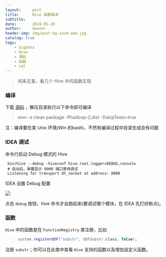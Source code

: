 ```yaml
---
layout:     post
title:      Hive 函数解读
subtitle:   
date:       2018-05-28
author:     danner
header-img: img/post-bg-ios9-web.jpg
catalog: true
tags:
    - bigdata
    - Hive
    - 源码
    - 函数
    - sql
---
```




> 闲来无事，看几个 Hive 中的函数实现

### 编译

下载 [源码](http://archive.cloudera.com/cdh5/cdh/5/hive-1.1.0-cdh5.15.1-src.tar.gz) ，解压目录执行以下命令即可编译

> mvn -e clean package -Phadoop-2,dist -DskipTests=true

注：编译要在类 Unix 环境(Win 的bash)，不然有编译过程中目录生成会有问题

### IDEA 调试

命令行启动 Debug 模式的 Hive

```shell
 bin/hive --debug -hiveconf hive.root.logger=DEBUG,console
 # 启动后，屏幕显示 8000 端口等待调试
 Listening for transport dt_socket at address: 8000
```

IDEA 设置 Debug 配置

![](https://vendanner.github.io/img/Hive/hive_debug.png)

点击 `debug` 按钮，hive 命令才会跑起来(要调试哪个模块，在 IDEA 先打好断点)。



### 函数

`Hive` 中的函数是在 `FunctionRegistry` 类注册，比如

> ```java
> system.registerUDF("substr", UDFSubstr.class, false);
> ```

注册 `substr`；你可以在此类中查看 `Hive` 支持的函数以及增加自定义函数。







